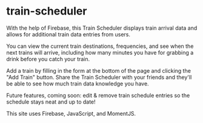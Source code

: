 # train-scheduler
With the help of Firebase, this Train Scheduler displays train arrival data and allows for additional train data entries from users.

You can view the current train destinations, frequencies, and see when the next trains will arrive, including how many minutes you have for grabbing a drink before you catch your train.

Add a train by filling in the form at the bottom of the page and clicking the "Add Train" button. Share the Train Scheduler with your friends and they'll be able to see how much train data knowledge you have.

Future features, coming soon: edit & remove train schedule entries so the schedule stays neat and up to date!

This site uses Firebase, JavaScript, and MomentJS.
